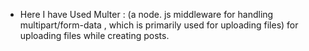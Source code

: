 - Here I have Used Multer : (a node. js middleware for handling multipart/form-data , which is primarily used for uploading files) for uploading files while creating posts.